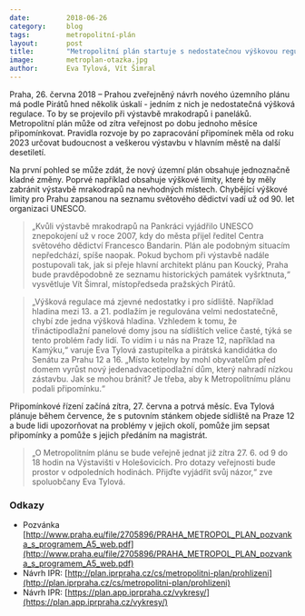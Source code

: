 ```yaml
---
date:         2018-06-26
category:     blog
tags:         metropolitní-plán
layout:       post
title:        "Metropolitní plán startuje s nedostatečnou výškovou regulací" 
image:        metroplan-otazka.jpg
author:       Eva Tylová, Vít Šimral
---
```


Praha, 26. června 2018 – Prahou zveřejněný návrh nového územního plánu má podle Pirátů hned několik úskalí - jedním z nich je nedostatečná výšková regulace. To by se projevilo při výstavbě mrakodrapů i paneláků. Metropolitní plán může od zítra veřejnost po dobu jednoho měsíce připomínkovat. Pravidla rozvoje by po zapracování připomínek měla od roku 2023 určovat budoucnost a veškerou výstavbu v hlavním městě na další desetiletí.

Na první pohled se může zdát, že nový územní plán obsahuje jednoznačně kladné změny.  Poprvé například obsahuje výškové limity, které by měly zabránit výstavbě mrakodrapů na nevhodných místech. Chybějící výškové limity pro Prahu zapsanou na seznamu světového dědictví vadí už od 90. let organizaci UNESCO. 

> „Kvůli výstavbě mrakodrapů na Pankráci vyjádřilo UNESCO znepokojení už v roce 2007, kdy do města přijel ředitel Centra světového dědictví Francesco Bandarin. Plán ale podobným situacím nepředchází, spíše naopak. Pokud bychom při výstavbě nadále postupovali tak, jak si přeje hlavní architekt plánu pan Koucký, Praha bude pravděpodobně ze seznamu historických památek vyšrktnuta,“ vysvětluje Vít Šimral, místopředseda pražských Pirátů.

> „Výšková regulace má zjevné nedostatky i pro sídliště. Například hladina mezi 13. a 21. podlažím je regulována velmi nedostatečně, chybí zde jedna výšková hladina. Vzhledem k tomu, že třináctipodlažní panelové domy jsou na sídlištích velice časté, týká se tento problém řady lidí. To vidím i u nás na Praze 12, například na Kamýku,“ varuje Eva Tylová zastupitelka a pirátská kandidátka do Senátu za Prahu 12 a 16. „Místo kotelny by mohl obyvatelům před domem vyrůst nový jedenadvacetipodlažní dům, který nahradí nízkou zástavbu. Jak se mohou bránit? Je třeba, aby k Metropolitnímu plánu podali připomínku.“ 

Připomínkové řízení začíná zítra, 27. června a potrvá měsíc. Eva Tylová plánuje během července, že s putovním stánkem objede sídliště na Praze 12 a bude lidi upozorňovat na problémy v jejich okolí, pomůže jim sepsat připomínky a pomůže s jejich předáním na magistrát. 

> „O Metropolitním plánu se bude veřejně jednat již zítra 27. 6. od 9 do 18 hodin na Výstavišti v Holešovicích. Pro dotazy veřejnosti bude prostor v odpoledních hodinách. Přijďte vyjádřit svůj názor,“ zve spoluobčany Eva Tylová.

### Odkazy

* Pozvánka [http://www.praha.eu/file/2705896/PRAHA_METROPOL_PLAN_pozvanka_s_programem_A5_web.pdf](http://www.praha.eu/file/2705896/PRAHA_METROPOL_PLAN_pozvanka_s_programem_A5_web.pdf)
* Návrh IPR: [http://plan.iprpraha.cz/cs/metropolitni-plan/prohlizeni](http://plan.iprpraha.cz/cs/metropolitni-plan/prohlizeni)
* Návrh IPR: [https://plan.app.iprpraha.cz/vykresy/](https://plan.app.iprpraha.cz/vykresy/)
